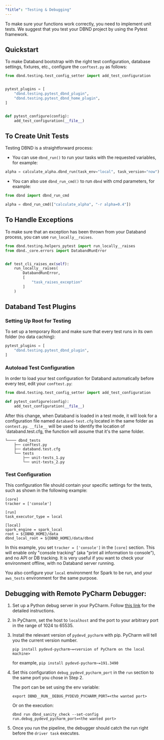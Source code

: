 ```yaml
---
"title": "Testing & Debugging"
---
```

To make sure your functions work correctly, you need to implement unit tests.
We suggest that you test your DBND project by using the Pytest framework.

## Quickstart
To make Databand bootstrap with the right test configuration, database settings, fixtures, etc., configure the `conftest.py` as follows:
```python
from dbnd.testing.test_config_setter import add_test_configuration


pytest_plugins = [
    "dbnd.testing.pytest_dbnd_plugin",
    "dbnd.testing.pytest_dbnd_home_plugin",
]


def pytest_configure(config):
    add_test_configuration(__file__)
```

## To Create Unit Tests
Testing DBND is a straightforward process:


* You can use `dbnd_run()` to run your tasks with the requested variables, for example:
<!-- xfail -->
```python
alpha = calculate_alpha.dbnd_run(task_env="local", task_version="now")
```

* You can also use `dbnd_run_cmd()` to run `dbnd` with cmd parameters, for example:
<!-- xfail -->
```python
from dbnd import dbnd_run_cmd

alpha = dbnd_run_cmd(["calculate_alpha", "-r alpha=0.4"])
```

## To Handle Exceptions
To make sure that an exception has been thrown from your Databand process, you can use `run_locally__raises`.

```python
from dbnd.testing.helpers_pytest import run_locally__raises
from dbnd._core.errors import DatabandRunError


def test_cli_raises_ex(self):
    run_locally__raises(
        DatabandRunError,
        [
            "task_raises_exception"
        ]
    )
```

## Databand Test Plugins
### Setting Up Root for Testing

To set up a temporary Root and make sure that every test runs in its own folder (no data caching):
```python
pytest_plugins = [
    "dbnd.testing.pytest_dbnd_plugin",
]
```

### Autoload Test Configuration
In order to load your test configuration for Databand automatically before every test, edit your `conftest.py`:
```python
from dbnd.testing.test_config_setter import add_test_configuration

def pytest_configure(config):
    add_test_configuration(__file__)
```

After this change, when Databand is loaded in a test mode, it will look for a configuration file named `databand-test.cfg` located in the same folder as `contest.py`. `__file__` will be used to identify the location of `databand.test.cfg, the function will assume that it's the same folder.

```
└──── dbnd_tests
    ├── conftest.py
    ├── databand.test.cfg
    └── tests
        ├── unit-tests_1.py
        └── unit-tests_2.py
```
### Test Configuration
This configuration file should contain your specific settings for the tests, such as shown in the following example:

```inicfg
[core]
tracker = ['console']

[run]
task_executor_type = local

[local]
spark_engine = spark_local
root = ${DBND_HOME}/data
dbnd_local_root = ${DBND_HOME}/data/dbnd
```

In this example, you set `tracker = ['console']` in the `[core]` section. This will enable only "console tracking" (aka "print all information to console"), and no API or DB tracking.
It is very useful if you want to check your environment offline, with no Databand server running.

You also configure your `local` environment for Spark to be run, and your `aws_tests` environment for the same purpose.


## Debugging with Remote PyCharm Debugger:
1. Set up a Python debug server in your PyCharm. Follow [this link](https://www.jetbrains.com/help/pycharm/remote-debugging-with-product.html#remote-debug-config) for the detailed instructions.
2. In PyCharm, set the host to `localhost` and the port to your arbitrary port in the range of 1024 to 65535.
3. Install the relevant version of `pydevd_pycharm` with pip. PyCharm will tell you the current version number.

    `pip install pydevd-pycharm~=<version of PyCharm on the local machine>`

    for example, `pip install pydevd-pycharm~=191.3490`

4. Set this configuration `debug_pydevd_pycharm_port` in the `run` section to the same port you chose in Step 2.

    The port can be set using the env variable:

    `export DBND__RUN__DEBUG_PYDEVD_PYCHARM_PORT=<the wanted port>`

    Or on the execution:

    `dbnd run dbnd_sanity_check --set-config run.debug_pydevd_pycharm_port=<the wanted port>`

5. Once you run the pipeline, the debugger should catch the run right before the `driver task` executes.
